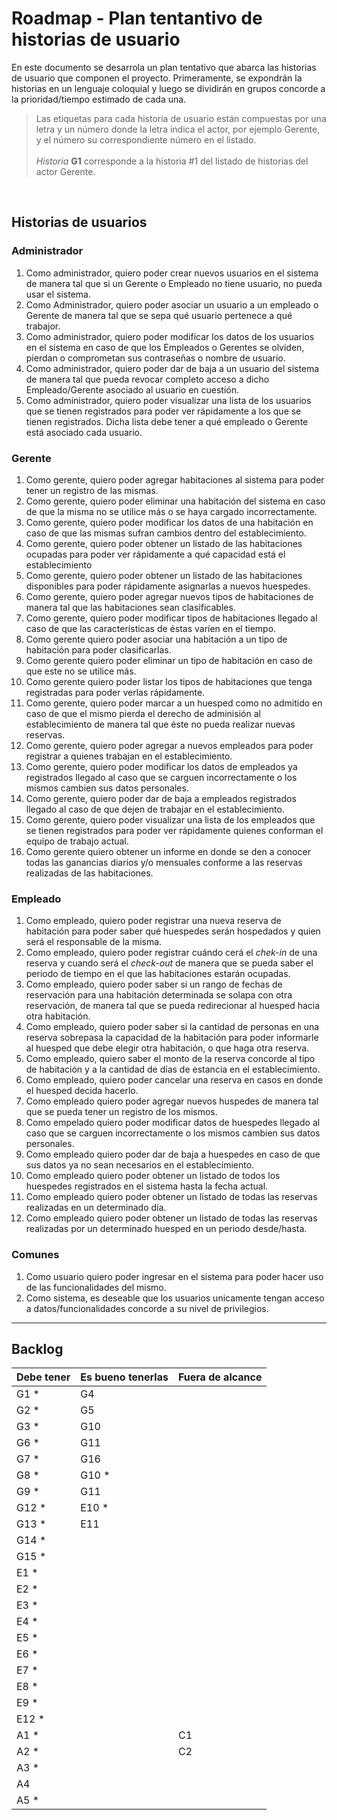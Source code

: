 #  Roadmap - Plan tentantivo de historias de usuario

En este documento se desarrola un plan tentativo que abarca las historias de usuario que componen el proyecto. Primeramente, se expondrán la historias en un lenguaje coloquial y luego se dividirán en grupos concorde a la prioridad/tiempo estimado de cada una.

> Las etiquetas para cada historia de usuario están compuestas por una letra y un número donde la letra indica el actor, por ejemplo Gerente, y el número su correspondiente número en el listado. <br><br>
*Historia* **G1** corresponde a la historia #1 del listado de historias del actor Gerente. 
<br>

## Historias de usuarios

### Administrador

1. Como administrador, quiero poder crear nuevos usuarios en el sistema de manera tal que si un Gerente o Empleado no tiene usuario, no pueda usar el sistema. 
2. Como Administrador, quiero poder asociar un usuario a un empleado o Gerente de manera tal que se sepa qué usuario pertenece a qué trabajor.
3. Como administrador, quiero poder modificar los datos de los usuarios en el sistema en caso de que los Empleados o Gerentes se olviden, pierdan o comprometan sus contraseñas o nombre de usuario.
4. Como administrador, quiero poder dar de baja a un usuario del sistema de manera tal que pueda revocar completo acceso a dicho Empleado/Gerente asociado al usuario en cuestión.
5. Como administrador, quiero poder visualizar una lista de los usuarios que se tienen registrados para poder ver rápidamente a los que se tienen registrados. Dicha lista debe tener a qué empleado o Gerente está asociado cada usuario.   

### Gerente
1. Como gerente, quiero poder agregar habitaciones al sistema para poder tener un registro de las mismas. 
2. Como gerente, quiero poder eliminar una habitación del sistema en caso de que la misma no se utilice más o se haya cargado incorrectamente. 
3. Como gerente, quiero poder modificar los datos de una habitación en caso de que las mismas sufran cambios dentro del establecimiento.
4. Como gerente, quiero poder obtener un listado de las habitaciones ocupadas para poder ver rápidamente a qué capacidad está el establecimiento
5. Como gerente, quiero poder obtener un listado de las habitaciones disponibles para poder rápidamente asignarlas a nuevos huespedes. 
6. Como gerente, quiero poder agregar nuevos tipos de habitaciones de manera tal que las habitaciones sean clasificables. 
7. Como gerente, quiero poder modificar tipos de habitaciones llegado al caso de que las características de éstas varíen en el tiempo. 
8. Como gerente quiero poder asociar una habitación a un tipo de habitación para poder clasificarlas.
9. Como gerente quiero poder eliminar un tipo de habitación en caso de que este no se utilice más. 
10. Como gerente quiero poder listar los tipos de habitaciones que tenga registradas para poder verlas rápidamente. 
11. Como gerente, quiero poder marcar a un huesped como no admitido en caso de que el mismo pierda el derecho de adminisión al establecimiento de manera tal que éste no pueda realizar nuevas reservas.
12. Como gerente, quiero poder agregar a nuevos empleados para poder registrar a quienes trabajan en el establecimiento. 
13. Como gerente, quiero poder modificar los datos de empleados ya registrados llegado al caso que se carguen incorrectamente o los mismos cambien sus datos personales.
14. Como gerente, quiero poder dar de baja a empleados registrados llegado al caso de que dejen de trabajar en el establecimiento.
15. Como gerente, quiero poder visualizar una lista de los empleados que se tienen registrados para poder ver rápidamente quienes conforman el equipo de trabajo actual. 
16. Como gerente quiero obtener un informe en donde se den a conocer todas las ganancias diarios y/o mensuales conforme a las reservas realizadas de las habitaciones.




### Empleado
1. Como empleado, quiero poder registrar una nueva reserva de habitación para poder saber qué huespedes serán hospedados y quien será el responsable de la misma. 
2. Como empleado, quiero poder registrar cuándo cerá el *chek-in* de una reserva y cuando será el *check-out* de manera que se pueda saber el periodo de tiempo en el que las habitaciones estarán ocupadas. 
3. Como empleado, quiero poder saber si un rango de fechas de reservación para una habitación determinada se solapa con otra reservación, de manera tal que se pueda redirecionar al huesped hacia otra habitación. 
4. Como empleado, quiero poder saber si la cantidad de personas en una reserva sobrepasa la capacidad de la habitación para poder informarle al huesped que debe elegir otra habitación, o que haga otra reserva.
5. Como empleado, quiero saber el monto de la reserva concorde al tipo de habitación y a la cantidad de días de estancia en el establecimiento.
6. Como empleado, quiero poder cancelar una reserva en casos en donde el huesped decida hacerlo.
7. Como empleado quiero poder agregar nuevos huspedes de manera tal que se pueda tener un registro de los mismos. 
8. Como empelado quiero poder modificar datos de huespedes llegado al caso que se carguen incorrectamente o los mismos cambien sus datos personales.
9. Como empleado quiero poder dar de baja a huespedes en caso de que sus datos ya no sean necesarios en el establecimiento.
10. Como empleado quiero poder obtener un listado de todos los huespedes registrados en el sistema hasta la fecha actual.
11. Como empleado quiero poder obtener un listado de todas las reservas realizadas en un determinado día. 
12. Como empleado quiero poder obtener un listado de todas las reservas realizadas por un determinado huesped en un periodo desde/hasta. 


### Comunes
1. Como usuario quiero poder ingresar en el sistema para poder hacer uso de las funcionalidades del mismo.
2. Como sistema, es deseable que los usuarios unicamente tengan acceso a datos/funcionalidades concorde a su nivel de privilegios. 

___

## Backlog

| Debe tener | Es bueno tenerlas | Fuera de alcance|
| -----------| ------------------|-----------------|
|G1 * | G4  |
|G2 *| G5  |
|G3 *| G10 |
|G6 * | G11 |
|G7 *| G16 |
|G8 *| G10 *|
|G9 *| G11 |
|G12 *| E10 *|
|G13 *| E11 |
|G14 *| |
|G15 *| |
|E1 *| |
|E2 *| |
|E3 *| |
|E4 *| |
|E5 *| |
|E6 *| |
|E7 *| |
|E8 *| |
|E9 *| |
|E12 *| |
| A1 *| |C1 |
| A2 *| |C2 |
| A3 *| | |
| A4 | | |
| A5 *| | |
